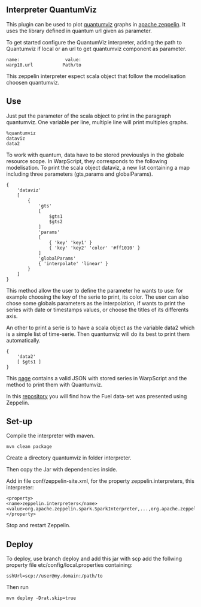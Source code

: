 ## Interpreter QuantumViz

This plugin can be used to plot [quantumviz](https://github.com/cityzendata/warp10-quantumviz) graphs in [apache zeppelin](https://zeppelin.apache.org/). It uses the library defined in quantum url given as parameter.

To get started configure the QuantumViz interpreter, adding the path to Quantumviz if local or an url to get quantumviz component as parameter.

```
name:                 value:
warp10.url           Path/to
```

This zeppelin interpreter espect scala object that follow the modelisation choosen quantumviz. 

## Use

Just put the parameter of the scala object to print in the paragraph quantumviz. One variable per line, multiple line will print multiples graphs.

```
%quantumviz
dataviz
data2
```

To work with quantum, data have to be stored previouslys in the globale resource scope. In WarpScript, they corresponds to the following modelisation. To print the scala object dataviz, a new list containing a map including three parameters (gts,params and globalParams).

```
{
    'dataviz'
    [
        {
            'gts'
            [ 
                $gts1
                $gts2
            ]
            'params'
            [
                { 'key' 'key1' }
                { 'key' 'key2' 'color' '#ff1010' }
            ]
            'globalParams'
            { 'interpolate' 'linear' }
        }
    ]
}
```

This method allow the user to define the parameter he wants to use: for example choosing the key of the serie to print, its color. The user can also chose some globals parameters as the interpolation, if wants to print the series with date or timestamps values, or choose the titles of its differents axis.

An other to print a serie is to have a scala object as the variable data2 which is a simple list of time-serie. Then quantumviz will do its best to print them automatically. 

```
{
    'data2'
    [ $gts1 ]
}
```

This [page](https://github.com/aurrelhebert/WarpScript-Sample/blob/master/zeppelin/warpscript-quantumviz.json) contains a valid JSON with stored series in WarpScript and the method to print them with Quantumviz.

In this [repository](https://github.com/aurrelhebert/WarpScript-Sample/tree/master/zeppelin) you will find how the Fuel data-set was presented using Zeppelin.

## Set-up 

Compile the interpreter with maven.

```
mvn clean package
```

Create a directory quantumviz in folder interpreter.

Then copy the Jar with dependencies inside.

Add in file conf/zeppelin-site.xml, for the property zeppelin.interpreters, this interpreter: 

```
<property>
<name>zeppelin.interpreters</name>
<value>org.apache.zeppelin.spark.SparkInterpreter,...,org.apache.zeppelin.quantumviz.QuantumVizInterpreter</value>
</property>
```

Stop and restart Zeppelin.

## Deploy

To deploy, use branch deploy and add this jar with scp add the follwing property file etc/config/local.properties containing: 

```
sshUrl=scp://user@my.domain:/path/to
```

Then run 

```
mvn deploy -Drat.skip=true
```
